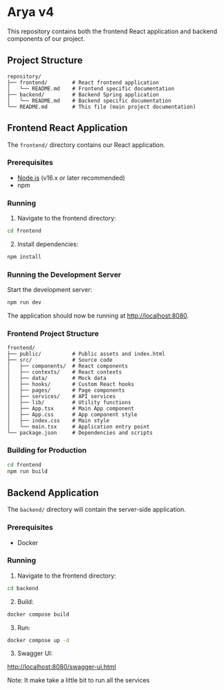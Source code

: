# Arya v4

This repository contains both the frontend React application and backend components of our project.

## Project Structure

```
repository/
├── frontend/        # React frontend application
│   └── README.md    # Frontend specific documentation
├── backend/         # Backend Spring application
│   └── README.md    # Backend specific documentation  
└── README.md        # This file (main project documentation)
```

## Frontend React Application

The `frontend/` directory contains our React application.

### Prerequisites

- [Node.js](https://nodejs.org/) (v16.x or later recommended)
- npm

### Running

1. Navigate to the frontend directory:

```bash
cd frontend
```

2. Install dependencies:

```bash
npm install
```

### Running the Development Server

Start the development server:

```bash
npm run dev
```

The application should now be running at [http://localhost:8080](http://localhost:8080).

### Frontend Project Structure

```
frontend/
├── public/          # Public assets and index.html
├── src/             # Source code  
│   ├── components/  # React components
│   ├── contexts/    # React contexts
│   ├── data/        # Mock data
│   ├── hooks/       # Custom React hooks
│   ├── pages/       # Page components
│   ├── services/    # API services
│   ├── lib/         # Utility functions
│   ├── App.tsx      # Main App component
│   ├── App.css      # App component style
│   ├── index.css    # Main style
│   └── main.tsx     # Application entry point
└── package.json     # Dependencies and scripts
```

### Building for Production

```bash
cd frontend
npm run build
```

## Backend Application

The `backend/` directory will contain the server-side application.

### Prerequisites

- Docker

### Running

1. Navigate to the frontend directory:

```bash
cd backend
```

2. Build:

```bash
docker compose build
```

3. Run:

```bash
docker compose up -d
```

3. Swagger UI:

[http://localhost:8080/swagger-ui.html](http://localhost:8080/swagger-ui.html)

Note: It make take a little bit to run all the services
